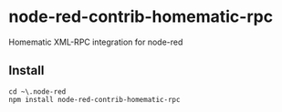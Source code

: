 # node-red-contrib-homematic-rpc

Homematic XML-RPC integration for node-red 

## Install

```
cd ~\.node-red
npm install node-red-contrib-homematic-rpc
```

